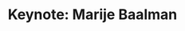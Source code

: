---
slug: keynote-2
type: event
event_type: Keynote
title: 'Keynote: Marije Baalman'
status: ready
venue: VOGELFREI
date_time: Thursday, April 20th, 14:00
photo_gallery: https://www.flickr.com/photos/creativecodingutrecht/albums/72177720307771820
stream_recording_url: https://www.youtube.com/watch?v=_Z71KQtWpMk&t=9940s
schedule:
    -   time: t14:00
        item: $keynote-marije-baalman
---